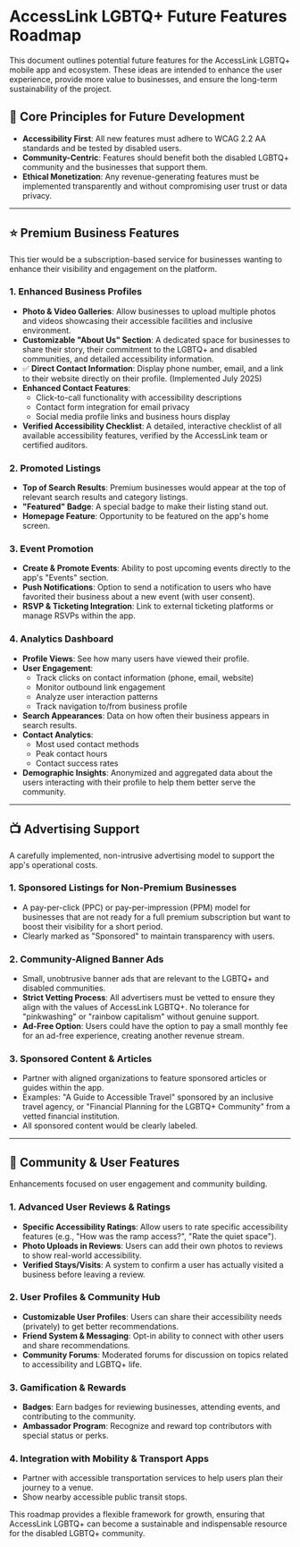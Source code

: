 # AccessLink LGBTQ+ Future Features Roadmap

This document outlines potential future features for the AccessLink LGBTQ+ mobile app and ecosystem. These ideas are intended to enhance the user experience, provide more value to businesses, and ensure the long-term sustainability of the project.

## 🚀 Core Principles for Future Development
- **Accessibility First**: All new features must adhere to WCAG 2.2 AA standards and be tested by disabled users.
- **Community-Centric**: Features should benefit both the disabled LGBTQ+ community and the businesses that support them.
- **Ethical Monetization**: Any revenue-generating features must be implemented transparently and without compromising user trust or data privacy.

---

## ⭐ Premium Business Features

This tier would be a subscription-based service for businesses wanting to enhance their visibility and engagement on the platform.

### 1. **Enhanced Business Profiles**
- **Photo & Video Galleries**: Allow businesses to upload multiple photos and videos showcasing their accessible facilities and inclusive environment.
- **Customizable "About Us" Section**: A dedicated space for businesses to share their story, their commitment to the LGBTQ+ and disabled communities, and detailed accessibility information.
- ✅ **Direct Contact Information**: Display phone number, email, and a link to their website directly on their profile. (Implemented July 2025)
- **Enhanced Contact Features**:
  - Click-to-call functionality with accessibility descriptions
  - Contact form integration for email privacy
  - Social media profile links and business hours display
- **Verified Accessibility Checklist**: A detailed, interactive checklist of all available accessibility features, verified by the AccessLink team or certified auditors.

### 2. **Promoted Listings**
- **Top of Search Results**: Premium businesses would appear at the top of relevant search results and category listings.
- **"Featured" Badge**: A special badge to make their listing stand out.
- **Homepage Feature**: Opportunity to be featured on the app's home screen.

### 3. **Event Promotion**
- **Create & Promote Events**: Ability to post upcoming events directly to the app's "Events" section.
- **Push Notifications**: Option to send a notification to users who have favorited their business about a new event (with user consent).
- **RSVP & Ticketing Integration**: Link to external ticketing platforms or manage RSVPs within the app.

### 4. **Analytics Dashboard**
- **Profile Views**: See how many users have viewed their profile.
- **User Engagement**: 
  - Track clicks on contact information (phone, email, website)
  - Monitor outbound link engagement
  - Analyze user interaction patterns
  - Track navigation to/from business profile
- **Search Appearances**: Data on how often their business appears in search results.
- **Contact Analytics**:
  - Most used contact methods
  - Peak contact hours
  - Contact success rates
- **Demographic Insights**: Anonymized and aggregated data about the users interacting with their profile to help them better serve the community.

---

## 📺 Advertising Support

A carefully implemented, non-intrusive advertising model to support the app's operational costs.

### 1. **Sponsored Listings for Non-Premium Businesses**
- A pay-per-click (PPC) or pay-per-impression (PPM) model for businesses that are not ready for a full premium subscription but want to boost their visibility for a short period.
- Clearly marked as "Sponsored" to maintain transparency with users.

### 2. **Community-Aligned Banner Ads**
- Small, unobtrusive banner ads that are relevant to the LGBTQ+ and disabled communities.
- **Strict Vetting Process**: All advertisers must be vetted to ensure they align with the values of AccessLink LGBTQ+. No tolerance for "pinkwashing" or "rainbow capitalism" without genuine support.
- **Ad-Free Option**: Users could have the option to pay a small monthly fee for an ad-free experience, creating another revenue stream.

### 3. **Sponsored Content & Articles**
- Partner with aligned organizations to feature sponsored articles or guides within the app.
- Examples: "A Guide to Accessible Travel" sponsored by an inclusive travel agency, or "Financial Planning for the LGBTQ+ Community" from a vetted financial institution.
- All sponsored content would be clearly labeled.

---

## 👥 Community & User Features

Enhancements focused on user engagement and community building.

### 1. **Advanced User Reviews & Ratings**
- **Specific Accessibility Ratings**: Allow users to rate specific accessibility features (e.g., "How was the ramp access?", "Rate the quiet space").
- **Photo Uploads in Reviews**: Users can add their own photos to reviews to show real-world accessibility.
- **Verified Stays/Visits**: A system to confirm a user has actually visited a business before leaving a review.

### 2. **User Profiles & Community Hub**
- **Customizable User Profiles**: Users can share their accessibility needs (privately) to get better recommendations.
- **Friend System & Messaging**: Opt-in ability to connect with other users and share recommendations.
- **Community Forums**: Moderated forums for discussion on topics related to accessibility and LGBTQ+ life.

### 3. **Gamification & Rewards**
- **Badges**: Earn badges for reviewing businesses, attending events, and contributing to the community.
- **Ambassador Program**: Recognize and reward top contributors with special status or perks.

### 4. **Integration with Mobility & Transport Apps**
- Partner with accessible transportation services to help users plan their journey to a venue.
- Show nearby accessible public transit stops.

This roadmap provides a flexible framework for growth, ensuring that AccessLink LGBTQ+ can become a sustainable and indispensable resource for the disabled LGBTQ+ community.
